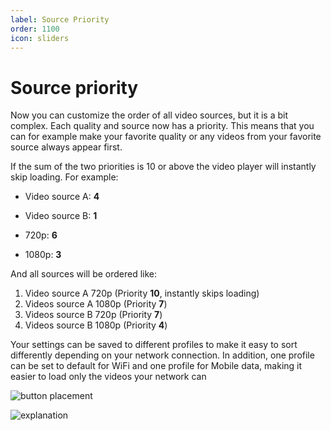 ```yaml
---
label: Source Priority
order: 1100
icon: sliders
---
```


# Source priority

Now you can customize the order of all video sources, but it is a bit complex.
Each quality and source now has a priority. 
This means that you can for example make your favorite quality or any videos from your favorite source always appear first.

If the sum of the two priorities is 10 or above the video player will instantly skip loading. For example:
- Video source A: **4**
- Video source B: **1**

- 720p: **6**
- 1080p: **3**

And all sources will be ordered like:

1. Video source A 720p (Priority **10**, instantly skips loading)
2. Videos source A 1080p (Priority **7**)
3. Videos source B 720p (Priority **7**)
4. Videos source B 1080p (Priority **4**)

Your settings can be saved to different profiles to make it easy to sort differently depending on your network connection.
In addition, one profile can be set to default for WiFi and one profile for Mobile data, making it easier to load only the videos your network can

![button placement](https://github.com/recloudstream/csdocs/assets/18114966/f4d2d8ab-6937-4e06-a777-80fa1c4d492c)

![explanation](https://github.com/recloudstream/csdocs/assets/18114966/a36338ae-2d58-4ee5-8264-74269a3b01e7)
